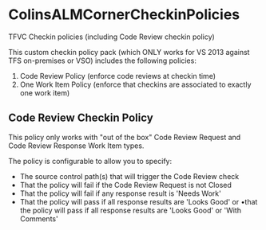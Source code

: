 # ColinsALMCornerCheckinPolicies
TFVC Checkin policies (including Code Review checkin policy)

This custom checkin policy pack (which ONLY works for VS 2013 against TFS on-premises or VSO) includes the following policies:

1. Code Review Policy (enforce code reviews at checkin time)
2. One Work Item Policy (enforce that checkins are associated to exactly one work item)

## Code Review Checkin Policy
This policy only works with "out of the box" Code Review Request and Code Review Response Work Item types.

The policy is configurable to allow you to specify:

* The source control path(s) that will trigger the Code Review check 
* That the policy will fail if the Code Review Request is not Closed 
* That the policy will fail if any response result is 'Needs Work' 
* That the policy will pass if all response results are 'Looks Good' or •that the policy will pass if all response results are 'Looks Good' or 'With Comments' 
